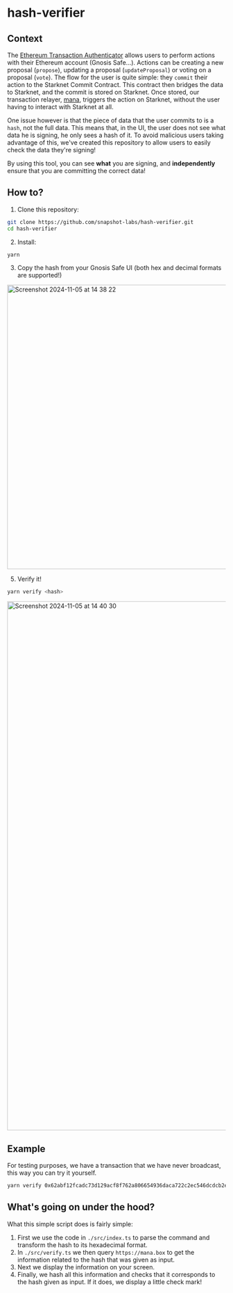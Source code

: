 # hash-verifier

## Context

The [Ethereum Transaction Authenticator](https://github.com/snapshot-labs/sx-starknet/blob/develop/starknet/src/authenticators/eth_tx.cairo) allows users to perform actions with their Ethereum account (Gnosis Safe...).
Actions can be creating a new proposal (`propose`), updating a proposal (`updateProposal`) or voting on a proposal (`vote`).
The flow for the user is quite simple: they `commit` their action to the Starknet Commit Contract. This contract then bridges the data to Starknet, and the commit is stored on Starknet. Once stored, our transaction relayer, [mana](https://github.com/snapshot-labs/sx-monorepo/tree/master/apps/mana), triggers the action on Starknet, without the user having to interact with Starknet at all.

One issue however is that the piece of data that the user commits to is a `hash`, not the full data. This means that, in the UI, the user does not see what data he is signing, he only sees a hash of it. To avoid malicious users taking advantage of this, we've created this repository to allow users to easily check the data they're signing!

By using this tool, you can see **what** you are signing, and **independently** ensure that you are committing the correct data!

## How to?

1. Clone this repository:

```sh
git clone https://github.com/snapshot-labs/hash-verifier.git
cd hash-verifier
```

2. Install:

```sh
yarn
```

3. Copy the hash from your Gnosis Safe UI (both hex and decimal formats are supported!)

<img width="654" alt="Screenshot 2024-11-05 at 14 38 22" src="https://github.com/user-attachments/assets/c867fd97-65ba-4ec5-a07a-cc61aaed5b73">


5. Verify it!

```sh
yarn verify <hash>
```

<img width="1217" alt="Screenshot 2024-11-05 at 14 40 30" src="https://github.com/user-attachments/assets/32abc44e-c51f-443e-9e55-e7606f605099">


## Example

For testing purposes, we have a transaction that we have never broadcast, this way you can try it yourself.

```sh
yarn verify 0x62abf12fcadc73d129acf8f762a806654936daca722c2ec546dcdcb2ec9c91b
```

## What's going on under the hood?

What this simple script does is fairly simple:
1. First we use the code in `./src/index.ts` to parse the command and transform the hash to its hexadecimal format.
2. In `./src/verify.ts` we then query `https://mana.box` to get the information related to the hash that was given as input.
3. Next we display the information on your screen.
4. Finally, we hash all this information and checks that it corresponds to the hash given as input. If it does, we display a little check mark!